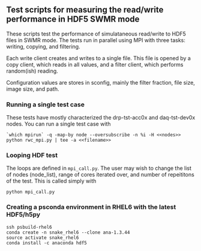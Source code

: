 ## Test scripts for measuring the read/write performance in HDF5 SWMR mode
These scripts test the performance of simulataneous read/write to HDF5 files in SWMR mode. The tests run in parallel using MPI with three tasks: writing, copying, and filtering.

Each write client creates and writes to a single file. This file is opened by a copy client, which reads in all values, and a filter client, which performs random(ish) reading. 

Configuration values are stores in sconfig, mainly the filter fraction, file size, image size,  and path. 

### Running a single test case
These tests have mostly characterized the drp-tst-acc0x and daq-tst-dev0x nodes. You can run a single test case with

```
`which mpirun` -q -map-by node --oversubscribe -n %i -H <<nodes>> python rwc_mpi.py | tee -a <<filename>>
```

### Looping HDF test
The loops are defined in ```mpi_call.py```. The user may wish to change the list of nodes (node_list), range of cores iterated over, and number of repeititons of the test. This is called simply with
```
python mpi_call.py
```

### Creating a psconda environment in RHEL6 with the latest HDF5/h5py

```
ssh psbuild-rhel6
conda create -n snake_rhel6 --clone ana-1.3.44
source activate snake_rhel6
conda install -c anaconda hdf5
```